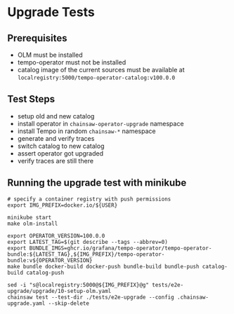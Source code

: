 # Upgrade Tests

## Prerequisites
* OLM must be installed
* tempo-operator must not be installed
* catalog image of the current sources must be available at `localregistry:5000/tempo-operator-catalog:v100.0.0`

## Test Steps
* setup old and new catalog
* install operator in `chainsaw-operator-upgrade` namespace
* install Tempo in random `chainsaw-*` namespace
* generate and verify traces
* switch catalog to new catalog
* assert operator got upgraded
* verify traces are still there

## Running the upgrade test with minikube
```
# specify a container registry with push permissions
export IMG_PREFIX=docker.io/${USER}

minikube start
make olm-install

export OPERATOR_VERSION=100.0.0
export LATEST_TAG=$(git describe --tags --abbrev=0)
export BUNDLE_IMGS=ghcr.io/grafana/tempo-operator/tempo-operator-bundle:${LATEST_TAG},${IMG_PREFIX}/tempo-operator-bundle:v${OPERATOR_VERSION}
make bundle docker-build docker-push bundle-build bundle-push catalog-build catalog-push

sed -i "s@localregistry:5000@${IMG_PREFIX}@g" tests/e2e-upgrade/upgrade/10-setup-olm.yaml
chainsaw test --test-dir ./tests/e2e-upgrade --config .chainsaw-upgrade.yaml --skip-delete
```
